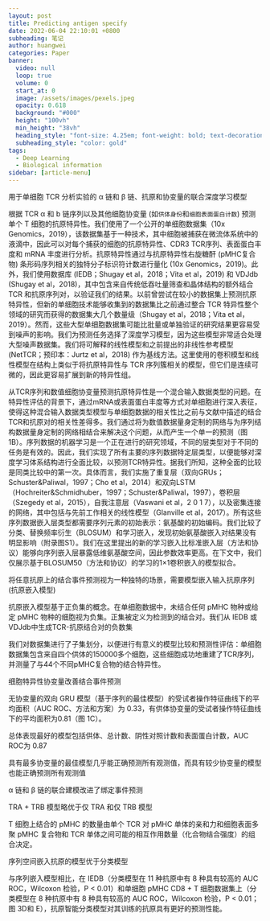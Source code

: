 ```yaml
---
layout: post
title: Predicting antigen specify
date: 2022-06-04 22:10:01 +0800
subheading: 笔记
author: huangwei
categories: Paper
banner:
  video: null
  loop: true
  volume: 0
  start_at: 0
  image: /assets/images/pexels.jpeg
  opacity: 0.618
  background: "#000"
  height: "100vh"
  min_height: "38vh"
  heading_style: "font-size: 4.25em; font-weight: bold; text-decoration: underline"
  subheading_style: "color: gold"
tags: 
  - Deep Learning
  - Biological information
sidebar: [article-menu]
---
```


用于单细胞 TCR 分析实验的 α 链和 β 链、抗原和协变量的联合深度学习模型 

根据 TCR α 和 b 链序列以及其他细胞协变量 (如`供体身份`和`细胞表面蛋白计数`) 预测单个 T 细胞的抗原特异性。我们使用了一个公开的单细胞数据集（10x Genomics，2019），该数据集基于一种技术，其中细胞被捕获在微流体系统中的液滴中，因此可以对每个捕获的细胞的抗原特异性、CDR3 TCR序列、表面蛋白丰度和 mRNA 丰度进行分析。抗原特异性通过与抗原特异性右旋糖酐 (pMHC复合物) 条形码序列相关的独特分子标识符计数进行量化 (10x Genomics，2019)。此外，我们使用数据库 (IEDB；Shugay et al，2018；Vita et al，2019) 和 VDJdb (Shugay et al，2018)，其中包含来自传统低吞吐量筛查和晶体结构的额外结合 TCR 和抗原序列对，以验证我们的结果。以前曾尝试在较小的数据集上预测抗原特异性，但新的单细胞技术能够收集到的数据集比之前通过整合 TCR 特异性整个领域的研究而获得的数据集大几个数量级（Shugay et al，2018；Vita et al，2019）。然而，这些大型单细胞数据集可能比批量或单独验证的研究结果更容易受到噪声的影响。我们为预测任务选择了深度学习模型，因为这些模型非常适合处理大型噪声数据集。我们将可解释的线性模型和之前提出的非线性参考模型 (NetTCR；预印本：Jurtz et al，2018) 作为基线方法。这里使用的卷积模型和线性模型在结构上类似于将抗原特异性与 TCR 序列簇相关的模型，但它们是连续可微的，因此更容易扩展到新的特异性组。 

从TCR序列和数值细胞协变量预测抗原特异性是一个混合输入数据类型的问题。在特异性评估的背景下，通过mRNA或表面蛋白丰度等方式对单细胞进行深入表征，使得这种混合输入数据类型模型与单细胞数据的相关性比之前与文献中描述的结合TCR和抗原对的相关性差得多。我们通过将为数值数据量身定制的网络与为序列结构数据量身定制的网络相结合来解决这个问题，从而产生一个单一的预测（图1B）。序列数据的机器学习是一个正在进行的研究领域，不同的层类型对于不同的任务是有效的。因此，我们实现了所有主要的序列数据特定层类型，以便能够对深度学习体系结构进行全面比较，以预测TCR特异性。据我们所知，这种全面的比较是同类比较中的第一次。具体而言，我们实施了重复层（双向GRUs；Schuster&Paliwal，1997；Cho et al，2014）和双向LSTM（Hochreiter&Schmidhuber，1997；Schuster&Paliwal，1997），卷积层（Szegedy et al，2015），自我注意层（Vaswani et al，2 0 1 7），以及密集连接的网络，其中包括与先前工作相关的线性模型（Glanville et al，2017）。所有这些序列数据嵌入层类型都需要序列元素的初始表示：氨基酸的初始编码。我们比较了分类、替换频率衍生（BLOSUM）和学习嵌入，发现初始氨基酸嵌入对结果没有明显影响（附录图S1）。我们在这里提出的新的学习嵌入比标准嵌入层（方法和协议）能够向序列嵌入层暴露低维氨基酸空间，因此参数效率更高。在下文中，我们仅展示基于BLOSUM50（方法和协议）的学习的1×1卷积嵌入的模型拟合。

将任意抗原上的结合事件预测视为一种独特的场景，需要模型嵌入输入抗原序列 (抗原嵌入模型)

抗原嵌入模型基于正负集的概念。在单细胞数据中，未结合任何 pMHC 物种或给定 pMHC 物种的细胞视为负集。正集被定义为检测到的结合对。我们从 IEDB 或VDJdb中生成TCR-抗原结合对的负数集

我们对数据集进行了子集划分，以便进行有意义的模型比较和预测性评估：单细胞数据集包含来自四个供体的150000多个细胞，这些细胞成功地重建了TCR序列，并测量了与44个不同pMHC复合物的结合特异性。

细胞特异性协变量改善结合事件预测 

无协变量的双向 GRU 模型（基于序列的最佳模型）的受试者操作特征曲线下的平均面积（AUC ROC、方法和方案）为 0.33，有供体协变量的受试者操作特征曲线下的平均面积为0.81（图 1C）。 

总体表现最好的模型包括供体、总计数、阴性对照计数和表面蛋白计数，AUC ROC为 0.87

具有最多协变量的最佳模型几乎能正确预测所有观测值，而具有较少协变量的模型也能正确预测所有观测值

α 链和 β 链的联合建模改进了绑定事件预测 

TRA + TRB 模型略优于仅 TRA 和仅 TRB 模型

T 细胞上结合的 pMHC 的数量由单个 TCR 对 pMHC 单体的亲和力和细胞表面多聚 pMHC 复合物和 TCR 单体之间可能的相互作用数量（化合物结合强度）的组合决定。

序列空间嵌入抗原的模型优于分类模型

与序列嵌入模型相比，在 IEDB（分类模型在 11 种抗原中有 8 种具有较高的 AUC ROC，Wilcoxon 检验，P < 0.01）和单细胞 pMHC CD8 + T 细胞数据集上（分类模型在 8 种抗原中有 8 种具有较高的 AUC ROC，Wilcoxon 检验，P < 0.01；图 3D和 E），抗原智能分类模型对其训练的抗原具有更好的预测性能。
